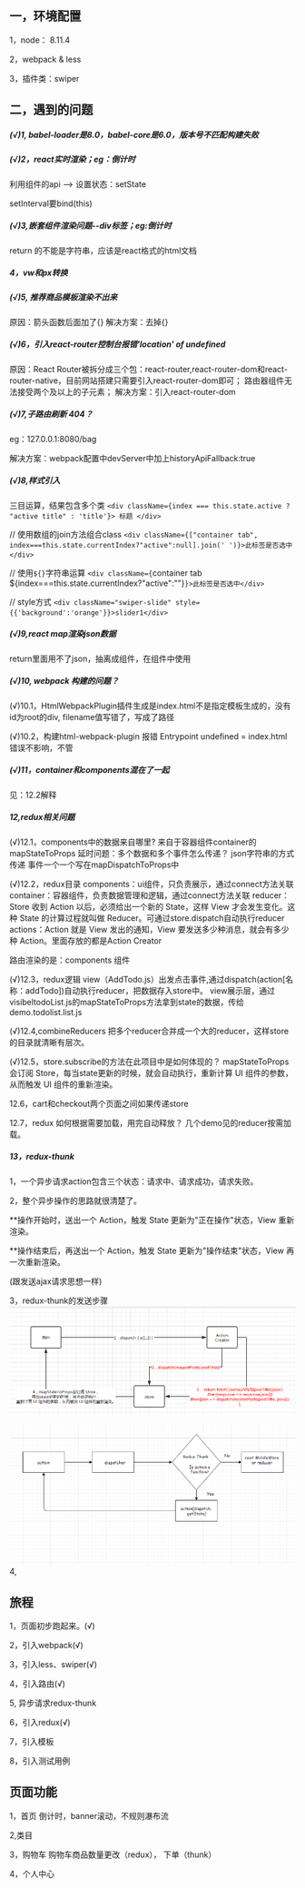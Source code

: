 ## 一，环境配置
1，node： 8.11.4

2，webpack & less 

3，插件类：swiper

## 二，遇到的问题
##### (√)1, babel-loader是8.0，babel-core是6.0，版本号不匹配构建失败

##### (√)2，react实时渲染；eg：倒计时

利用组件的api --> 设置状态：setState

setInterval要bind(this)

##### (√)3,嵌套组件渲染问题--div标签；eg:倒计时

return 的不能是字符串，应该是react格式的html文档

##### 4，vw和px转换


##### (√)5, 推荐商品模板渲染不出来
原因：箭头函数后面加了{}
解决方案：去掉{}

##### (√)6，引入react-router控制台报错'location' of undefined

原因：React Router被拆分成三个包：react-router,react-router-dom和react-router-native，目前网站搭建只需要引入react-router-dom即可； 路由器组件无法接受两个及以上的子元素；
解决方案：引入react-router-dom

##### (√)7,子路由刷新 404？
eg：127.0.0.1:8080/bag

解决方案：webpack配置中devServer中加上historyApiFallback:true


##### (√)8,样式引入
 三目运算，结果包含多个类 
 `<div className={index === this.state.active ? "active title" : 'title'}> 标题 </div> `
 
 // 使用数组的join方法组合class 
 `<div className={["container tab", index===this.state.currentIndex?"active":null].join(' ')}>此标签是否选中</div> `
 
 // 使用`${}`字符串运算 
 `<div className={`container tab ${index===this.state.currentIndex?"active":""}`}>此标签是否选中</div>`
 
 // style方式
 `<div className="swiper-slide" style={{'background':'orange'}}>slider1</div>`
 
 ##### (√)9,react map渲染json数据
 return里面用不了json，抽离成组件，在组件中使用
 
 ##### (√)10, webpack 构建的问题？
 (√)10.1，HtmlWebpackPlugin插件生成是index.html不是指定模板生成的，没有id为root的div,
 filename值写错了，写成了路径
 
 (√)10.2，构建html-webpack-plugin 报错 Entrypoint undefined = index.html
 错误不影响，不管
 
##### (√)11，container和components混在了一起
见：12.2解释

##### 12,redux相关问题
(√)12.1，components中的数据来自哪里?
来自于容器组件container的mapStateToProps
延时问题：多个数据和多个事件怎么传递？
json字符串的方式传递
事件一个一个写在mapDispatchToProps中

(√)12.2，redux目录
components：ui组件，只负责展示，通过connect方法关联
container：容器组件，负责数据管理和逻辑，通过connect方法关联
reducer：Store 收到 Action 以后，必须给出一个新的 State，这样 View 才会发生变化。这种 State 的计算过程就叫做 Reducer。可通过store.dispatch自动执行reducer
actions：Action 就是 View 发出的通知，View 要发送多少种消息，就会有多少种 Action。里面存放的都是Action Creator

路由渲染的是：components 组件

(√)12.3，redux逻辑
view（AddTodo.js）出发点击事件,通过dispatch(action[名称：addTodo])自动执行reducer，把数据存入store中。
view展示层，通过visibeltodoList.js的mapStateToProps方法拿到state的数据，传给demo.todolist.list.js

(√)12.4,combineReducers
把多个reducer合并成一个大的reducer，这样store的目录就清晰有层次。

(√)12.5，store.subscribe的方法在此项目中是如何体现的？
mapStateToProps会订阅 Store，每当state更新的时候，就会自动执行，重新计算 UI 组件的参数，从而触发 UI 组件的重新渲染。

12.6，cart和checkout两个页面之间如果传递store

12.7，redux 如何根据需要加载，用完自动释放？
几个demo见的reducer按需加载。

##### 13，redux-thunk
1，一个异步请求action包含三个状态：请求中、请求成功，请求失败。

2，整个异步操作的思路就很清楚了。
  
**操作开始时，送出一个 Action，触发 State 更新为"正在操作"状态，View 重新渲染。

**操作结束后，再送出一个 Action，触发 State 更新为"操作结束"状态，View 再一次重新渲染。
  
(跟发送ajax请求思想一样)

3，redux-thunk的发送步骤
![image.png](./readme-images/react-thunk.png)

![image.png](./readme-images/redux-thunk流程.png)
4,





 
 

## 旅程

1，页面初步跑起来。(√)

2，引入webpack(√)

3，引入less、swiper(√)

4，引入路由(√)

5, 异步请求redux-thunk

6，引入redux(√)

7，引入模板

8，引入测试用例


## 页面功能
1，首页
倒计时，banner滚动，不规则瀑布流

2,类目

3，购物车
购物车商品数量更改（redux），
下单（thunk）

4，个人中心